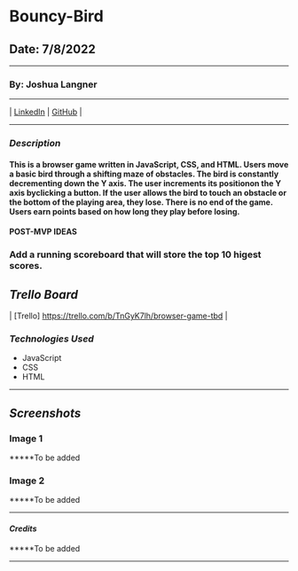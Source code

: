# Bouncy-Bird

## Date: 7/8/2022

---

### By: Joshua Langner

---

| [LinkedIn](https://www.linkedin.com/in/josh-langner-48) | [GitHub](https://github.com/jlangner87) |

---

### **_Description_**

#### This is a browser game written in JavaScript, CSS, and HTML. Users move a basic bird through a shifting maze of obstacles. The bird is constantly decrementing down the Y axis. The user increments its positionon the Y axis byclicking a button. If the user allows the bird to touch an obstacle or the bottom of the playing area, they lose. There is no end of the game. Users earn points based on how long they play before losing.

#### POST-MVP IDEAS

### Add a running scoreboard that will store the top 10 higest scores.

## **_Trello Board_**

| [Trello] https://trello.com/b/TnGyK7lh/browser-game-tbd |

### **_Technologies Used_**

- JavaScript
- CSS
- HTML

---

## **_Screenshots_**

### Image 1

**\***To be added

### Image 2

**\***To be added

---

#### _Credits_

**\***To be added

---
